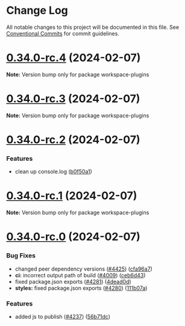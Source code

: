 # Change Log

All notable changes to this project will be documented in this file.
See [Conventional Commits](https://conventionalcommits.org) for commit guidelines.

# [0.34.0-rc.4](https://github.com/droshev/fundamental-styles/compare/v0.34.0-rc.3...v0.34.0-rc.4) (2024-02-07)

**Note:** Version bump only for package workspace-plugins





# [0.34.0-rc.3](https://github.com/droshev/fundamental-styles/compare/v0.34.0-rc.2...v0.34.0-rc.3) (2024-02-07)

**Note:** Version bump only for package workspace-plugins





# [0.34.0-rc.2](https://github.com/droshev/fundamental-styles/compare/v0.34.0-rc.1...v0.34.0-rc.2) (2024-02-07)


### Features

* clean up console.log ([b0f50a1](https://github.com/droshev/fundamental-styles/commit/b0f50a10b41101f0f9dddf951bd0072c5811f02e))





# [0.34.0-rc.1](https://github.com/droshev/fundamental-styles/compare/v0.34.0-rc.0...v0.34.0-rc.1) (2024-02-07)

**Note:** Version bump only for package workspace-plugins





# [0.34.0-rc.0](https://github.com/droshev/fundamental-styles/compare/v0.24.2...v0.34.0-rc.0) (2024-02-07)


### Bug Fixes

* changed peer dependency versions ([#4425](https://github.com/droshev/fundamental-styles/issues/4425)) ([cfa96a7](https://github.com/droshev/fundamental-styles/commit/cfa96a72a27a7919e1a546b7e350a7f63386a8e0))
* **ci:** incorrect output path of build ([#4009](https://github.com/droshev/fundamental-styles/issues/4009)) ([ceb6d43](https://github.com/droshev/fundamental-styles/commit/ceb6d4348c5d8949d565e3d8db29d6fe56b78656))
* fixed package.json exports ([#4281](https://github.com/droshev/fundamental-styles/issues/4281)) ([4dead0d](https://github.com/droshev/fundamental-styles/commit/4dead0d361bd0549c0879d5444954fdae4ba8750))
* **styles:** fixed package.json exports ([#4280](https://github.com/droshev/fundamental-styles/issues/4280)) ([111b07a](https://github.com/droshev/fundamental-styles/commit/111b07abd76e7abc8cab7f3c215d59e909d09226))


### Features

* added js to publish ([#4237](https://github.com/droshev/fundamental-styles/issues/4237)) ([56b71dc](https://github.com/droshev/fundamental-styles/commit/56b71dcdaf35ce184bdb306a8993dd96c83a9188))
